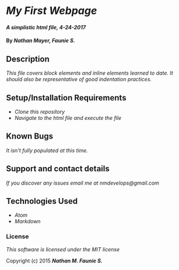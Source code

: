 # _My First Webpage_

#### _A simplistic html file, 4-24-2017_

#### By _**Nathan Mayer, Faunie S.**_

## Description

_This file covers block elements and inline elements learned to date.  It should also be representative of good indentation practices._

## Setup/Installation Requirements

* _Clone this repository_
* _Navigate to the html file and execute the file_

## Known Bugs

_It isn't fully populated at this time._

## Support and contact details

_If you discover any issues email me at nmdevelops@gmail.com_

## Technologies Used

* _Atom_
* _Markdown_

### License

*This software is licensed under the MIT license*

Copyright (c) 2015 **_Nathan M. Faunie S._**
